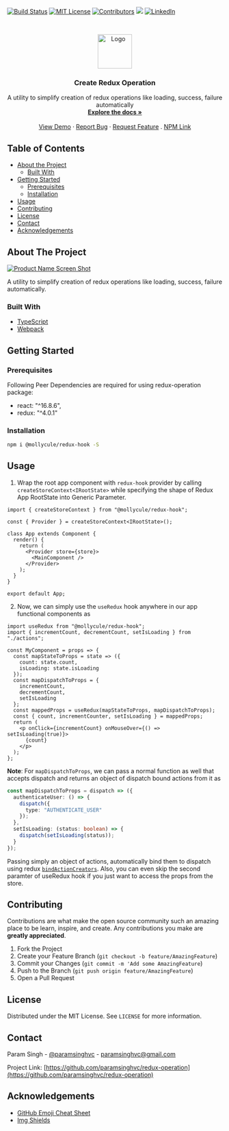 <!-- PROJECT SHIELDS -->

[![Build Status][build-shield]]()
[![MIT License][license-shield]][license-url]
[![Contributors][contributors-shield]]()
<img src="https://img.badgesize.io/paramsinghvc/redux-operation/master/dist/index.js?compression=gzip&label=gzip+size&max=3000&softmax=2000">
[![LinkedIn][linkedin-shield]][linkedin-url]

<!-- PROJECT LOGO -->
<br />
<p align="center">
  <a href="https://github.com/paramsinghvc/redux-operation">
    <img src="https://user-images.githubusercontent.com/4329912/57970576-72d80a00-79a0-11e9-81c3-57465a997044.png" alt="Logo" width="80" height="80">
  </a>

  <h3 align="center">Create Redux Operation</h3>

  <p align="center">
    A utility to simplify creation of redux operations like loading, success, failure automatically
    <br />
    <a href="https://www.npmjs.com/package/@mollycule/redux-hook"><strong>Explore the docs »</strong></a>
    <br />
    <br />
    <a href="https://codesandbox.io/s/typescript-redux-3bb54?fontsize=14">View Demo</a>
    ·
    <a href="https://github.com/paramsinghvc/redux-operation/issues">Report Bug</a>
    ·
    <a href="https://github.com/paramsinghvc/redux-operation/issues">Request Feature</a>
    .
    <a href="https://www.npmjs.com/package/@mollycule/redux-hook">NPM Link</a>
  </p>
</p>

<!-- TABLE OF CONTENTS -->

## Table of Contents

- [About the Project](#about-the-project)
  - [Built With](#built-with)
- [Getting Started](#getting-started)
  - [Prerequisites](#prerequisites)
  - [Installation](#installation)
- [Usage](#usage)
- [Contributing](#contributing)
- [License](#license)
- [Contact](#contact)
- [Acknowledgements](#acknowledgements)

<!-- ABOUT THE PROJECT -->

## About The Project

[![Product Name Screen Shot][product-screenshot]](https://example.com)

A utility to simplify creation of redux operations like loading, success, failure automatically.

### Built With

- [TypeScript](https://www.typescriptlang.org/)
- [Webpack](https://webpack.js.org/)

<!-- GETTING STARTED -->

## Getting Started

### Prerequisites

Following Peer Dependencies are required for using redux-operation package:

- react: "^16.8.6",
- redux: "^4.0.1"

### Installation

```sh
npm i @mollycule/redux-hook -S
```

<!-- USAGE EXAMPLES -->

## Usage

1. Wrap the root app component with `redux-hook` provider by calling `createStoreContext<IRootState>` while specifying the shape of Redux App RootState into Generic Parameter.

```tsx
import { createStoreContext } from "@mollycule/redux-hook";

const { Provider } = createStoreContext<IRootState>();

class App extends Component {
  render() {
    return (
      <Provider store={store}>
        <MainComponent />
      </Provider>
    );
  }
}

export default App;
```

2. Now, we can simply use the `useRedux` hook anywhere in our app functional components as

```tsx
import useRedux from "@mollycule/redux-hook";
import { incrementCount, decrementCount, setIsLoading } from "./actions";

const MyComponent = props => {
  const mapStateToProps = state => ({
    count: state.count,
    isLoading: state.isLoading
  });
  const mapDispatchToProps = {
    incrementCount,
    decrementCount,
    setIsLoading
  };
  const mappedProps = useRedux(mapStateToProps, mapDispatchToProps);
  const { count, incrementCounter, setIsLoading } = mappedProps;
  return (
    <p onClick={incrementCount} onMouseOver={() => setIsLoading(true)}>
      {count}
    </p>
  );
};
```

**Note**: For `mapDispatchToProps`, we can pass a normal function as well that accepts dispatch and returns an object of dispatch bound actions from it as

```ts
const mapDispatchToProps = dispatch => ({
  authenticateUser: () => {
    dispatch({
      type: "AUTHENTICATE_USER"
    });
  },
  setIsLoading: (status: boolean) => {
    dispatch(setIsLoading(status));
  }
});
```

Passing simply an object of actions, automatically bind them to dispatch using redux [`bindActionCreators`](https://redux.js.org/api/bindactioncreators). Also, you can even skip the second paramter of useRedux hook if you just want to access the props from the store.

<!-- CONTRIBUTING -->

## Contributing

Contributions are what make the open source community such an amazing place to be learn, inspire, and create. Any contributions you make are **greatly appreciated**.

1. Fork the Project
2. Create your Feature Branch (`git checkout -b feature/AmazingFeature`)
3. Commit your Changes (`git commit -m 'Add some AmazingFeature`)
4. Push to the Branch (`git push origin feature/AmazingFeature`)
5. Open a Pull Request

<!-- LICENSE -->

## License

Distributed under the MIT License. See `LICENSE` for more information.

<!-- CONTACT -->

## Contact

Param Singh - [@paramsinghvc](https://github.com/paramsinghvc) - paramsinghvc@gmail.com

Project Link: [https://github.com/paramsinghvc/redux-operation](https://github.com/paramsinghvc/redux-operation)

<!-- ACKNOWLEDGEMENTS -->

## Acknowledgements

- [GitHub Emoji Cheat Sheet](https://www.webpagefx.com/tools/emoji-cheat-sheet)
- [Img Shields](https://shields.io)

<!-- MARKDOWN LINKS & IMAGES -->

[build-shield]: https://img.shields.io/badge/build-passing-brightgreen.svg?style=flat
[contributors-shield]: https://img.shields.io/badge/contributors-1-orange.svg?style=flat
[license-shield]: https://img.shields.io/badge/license-MIT-blue.svg?style=flat
[license-url]: https://choosealicense.com/licenses/mit
[linkedin-shield]: https://img.shields.io/badge/-LinkedIn-black.svg?style=flat&logo=linkedin&colorB=0077B5
[linkedin-url]: https://www.linkedin.com/in/paramsinghvc
[product-screenshot]: https://user-images.githubusercontent.com/4329912/57970750-b895d200-79a2-11e9-9fdf-fcf80c8fce28.png
